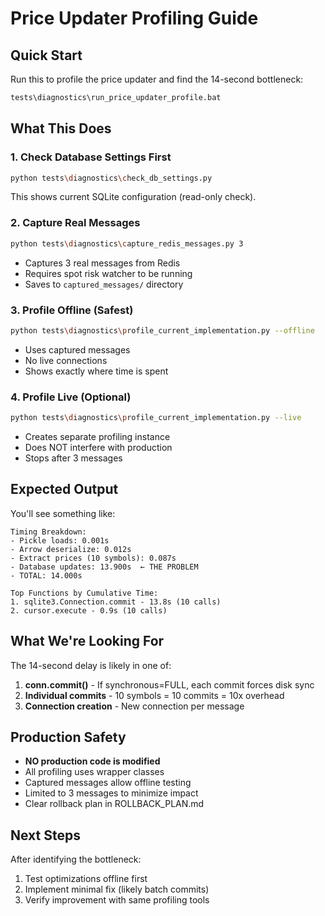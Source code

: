 # Price Updater Profiling Guide

## Quick Start

Run this to profile the price updater and find the 14-second bottleneck:

```bash
tests\diagnostics\run_price_updater_profile.bat
```

## What This Does

### 1. Check Database Settings First
```bash
python tests\diagnostics\check_db_settings.py
```
This shows current SQLite configuration (read-only check).

### 2. Capture Real Messages
```bash
python tests\diagnostics\capture_redis_messages.py 3
```
- Captures 3 real messages from Redis
- Requires spot risk watcher to be running
- Saves to `captured_messages/` directory

### 3. Profile Offline (Safest)
```bash
python tests\diagnostics\profile_current_implementation.py --offline
```
- Uses captured messages
- No live connections
- Shows exactly where time is spent

### 4. Profile Live (Optional)
```bash
python tests\diagnostics\profile_current_implementation.py --live
```
- Creates separate profiling instance
- Does NOT interfere with production
- Stops after 3 messages

## Expected Output

You'll see something like:
```
Timing Breakdown:
- Pickle loads: 0.001s
- Arrow deserialize: 0.012s
- Extract prices (10 symbols): 0.087s
- Database updates: 13.900s  ← THE PROBLEM
- TOTAL: 14.000s

Top Functions by Cumulative Time:
1. sqlite3.Connection.commit - 13.8s (10 calls)
2. cursor.execute - 0.9s (10 calls)
```

## What We're Looking For

The 14-second delay is likely in one of:
1. **conn.commit()** - If synchronous=FULL, each commit forces disk sync
2. **Individual commits** - 10 symbols = 10 commits = 10x overhead
3. **Connection creation** - New connection per message

## Production Safety

- **NO production code is modified**
- All profiling uses wrapper classes
- Captured messages allow offline testing
- Limited to 3 messages to minimize impact
- Clear rollback plan in ROLLBACK_PLAN.md

## Next Steps

After identifying the bottleneck:
1. Test optimizations offline first
2. Implement minimal fix (likely batch commits)
3. Verify improvement with same profiling tools